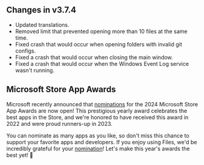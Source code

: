 ## Changes in v3.7.4

- Updated translations.
- Removed limit that prevented opening more than 10 files at the same time.
- Fixed crash that would occur when opening folders with invalid git configs.
- Fixed a crash that would occur when closing the main window.
- Fixed a crash that would occur when the Windows Event Log service wasn't running.

## Microsoft Store App Awards

Microsoft recently announced that [nominations](https://forms.office.com/Pages/ResponsePage.aspx?id=v4j5cvGGr0GRqy180BHbR_lzdMcHC_tMqWeRwoTd7TRUMlZZWk5ZUk1JU0Q4RU03S1BKU0xHRExNVi4u) for the 2024 Microsoft Store App Awards are now open! This prestigious yearly award celebrates the best apps in the Store, and we're honored to have received this award in 2022 and were proud runners-up in 2023.

You can nominate as many apps as you like, so don't miss this chance to support your favorite apps and developers. If you enjoy using Files, we'd be incredibly grateful for your [nomination](https://forms.office.com/Pages/ResponsePage.aspx?id=v4j5cvGGr0GRqy180BHbR_lzdMcHC_tMqWeRwoTd7TRUMlZZWk5ZUk1JU0Q4RU03S1BKU0xHRExNVi4u)! Let's make this year's awards the best yet! 🌟
